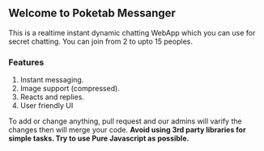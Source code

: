 ## Welcome to Poketab Messanger

This is a realtime instant dynamic chatting WebApp which you can use for secret chatting. You can join from 2 to upto 15 peoples. 


### Features

1. Instant messaging.
2. Image support (compressed).
3. Reacts and replies.
4. User friendly UI

To add or change anything, pull request and our admins will varify the changes then will merge your code.
**Avoid using 3rd party libraries for simple tasks. Try to use Pure Javascript as possible.**



